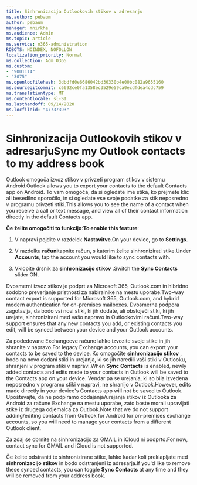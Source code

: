```yaml
---
title: Sinhronizacija Outlookovih stikov v adresarju
ms.author: pebaum
author: pebaum
manager: mnirkhe
ms.audience: Admin
ms.topic: article
ms.service: o365-administration
ROBOTS: NOINDEX, NOFOLLOW
localization_priority: Normal
ms.collection: Adm_O365
ms.custom:
- "9001114"
- "3075"
ms.openlocfilehash: 3dbdfd0e6686042bd30330b4e00bc082a9655160
ms.sourcegitcommit: c6692ce0fa1358ec3529e59ca0ecdfdea4cdc759
ms.translationtype: MT
ms.contentlocale: sl-SI
ms.lasthandoff: 09/14/2020
ms.locfileid: "47737393"
---
```

# <a name="sync-my-outlook-contacts-to-my-address-book"></a><span data-ttu-id="373ae-102">Sinhronizacija Outlookovih stikov v adresarju</span><span class="sxs-lookup"><span data-stu-id="373ae-102">Sync my Outlook contacts to my address book</span></span>

<span data-ttu-id="373ae-103">Outlook omogoča izvoz stikov v privzeti program stikov v sistemu Android.</span><span class="sxs-lookup"><span data-stu-id="373ae-103">Outlook allows you to export your contacts to the default Contacts app on Android.</span></span> <span data-ttu-id="373ae-104">To vam omogoča, da si ogledate ime stika, ko prejmete klic ali besedilno sporočilo, in si ogledate vse svoje podatke za stik neposredno v programu privzeti stiki.</span><span class="sxs-lookup"><span data-stu-id="373ae-104">This allows you to see the name of a contact when you receive a call or text message, and view all of their contact information directly in the default Contacts app.</span></span>
 
<span data-ttu-id="373ae-105">**Če želite omogočiti to funkcijo**:</span><span class="sxs-lookup"><span data-stu-id="373ae-105">**To enable this feature**:</span></span>
 
1. <span data-ttu-id="373ae-106">V napravi pojdite v razdelek **Nastavitve**.</span><span class="sxs-lookup"><span data-stu-id="373ae-106">On your device, go to **Settings**.</span></span>

2. <span data-ttu-id="373ae-107">V razdelku **računi**tapnite račun, s katerim želite sinhronizirati stike.</span><span class="sxs-lookup"><span data-stu-id="373ae-107">Under **Accounts**, tap the account you would like to sync contacts with.</span></span>

3. <span data-ttu-id="373ae-108">Vklopite drsnik za **sinhronizacijo stikov** .</span><span class="sxs-lookup"><span data-stu-id="373ae-108">Switch the **Sync Contacts** slider ON.</span></span>
 
<span data-ttu-id="373ae-109">Dvosmerni izvoz stikov je podprt za Microsoft 365, Outlook.com in hibridno sodobno preverjanje pristnosti za nabiralnike na mestu uporabe.</span><span class="sxs-lookup"><span data-stu-id="373ae-109">Two-way contact export is supported for Microsoft 365, Outlook.com, and hybrid modern authentication for on-premises mailboxes.</span></span> <span data-ttu-id="373ae-110">Dvosmerna podpora zagotavlja, da bodo vsi novi stiki, ki jih dodate, ali obstoječi stiki, ki jih urejate, sinhronizirani med vašo napravo in Outlookovimi računi.</span><span class="sxs-lookup"><span data-stu-id="373ae-110">Two-way support ensures that any new contacts you add, or existing contacts you edit, will be synced between your device and your Outlook accounts.</span></span>
 
<span data-ttu-id="373ae-111">Za podedovane Exchangeeve račune lahko izvozite svoje stike in jih shranite v napravo.</span><span class="sxs-lookup"><span data-stu-id="373ae-111">For legacy Exchange accounts, you can export your contacts to be saved to the device.</span></span> <span data-ttu-id="373ae-112">Ko omogočite **sinhronizacijo stikov** , bodo na novo dodani stiki in urejanja, ki so jih naredili vaši stiki v Outlooku, shranjeni v program stiki v napravi.</span><span class="sxs-lookup"><span data-stu-id="373ae-112">When **Sync Contacts** is enabled, newly added contacts and edits made to your contacts in Outlook will be saved to the Contacts app on your device.</span></span> <span data-ttu-id="373ae-113">Vendar pa se urejanja, ki so bila izvedena neposredno v programu stiki v napravi, ne shranijo v Outlook.</span><span class="sxs-lookup"><span data-stu-id="373ae-113">However, edits made directly in your device's Contacts app will not be saved to Outlook.</span></span> <span data-ttu-id="373ae-114">Upoštevajte, da ne podpiramo dodajanja/urejanja stikov iz Outlooka za Android za račune Exchange na mestu uporabe, zato boste morali upravljati stike iz drugega odjemalca za Outlook.</span><span class="sxs-lookup"><span data-stu-id="373ae-114">Note that we do not support adding/editing contacts from Outlook for Android for on-premises exchange accounts, so you will need to manage your contacts from a different Outlook client.</span></span>
 
<span data-ttu-id="373ae-115">Za zdaj se obrnite na sinhronizacijo za GMAIL in iCloud ni podprto.</span><span class="sxs-lookup"><span data-stu-id="373ae-115">For now, contact sync for GMAIL and iCloud is not supported.</span></span>
 
<span data-ttu-id="373ae-116">Če želite odstraniti te sinhronizirane stike, lahko kadar koli preklapljate med **sinhronizacijo stikov** in bodo odstranjeni iz adresarja.</span><span class="sxs-lookup"><span data-stu-id="373ae-116">If you'd like to remove these synced contacts, you can toggle **Sync Contacts** at any time and they will be removed from your address book.</span></span>
